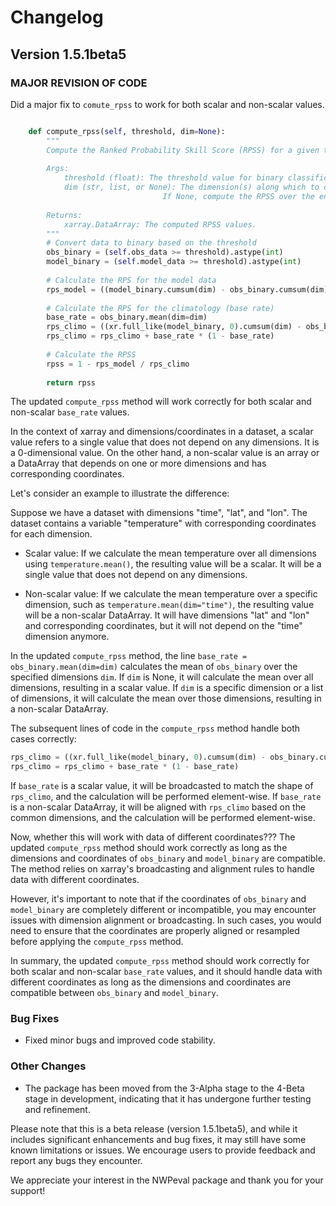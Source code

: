 # Changelog

## Version 1.5.1beta5 

### MAJOR REVISION OF CODE 

Did a major fix to ```comute_rpss``` to work for both scalar and non-scalar values.

``` python

    def compute_rpss(self, threshold, dim=None):
        """
        Compute the Ranked Probability Skill Score (RPSS) for a given threshold.
    
        Args:
            threshold (float): The threshold value for binary classification.
            dim (str, list, or None): The dimension(s) along which to compute the RPSS.
                                  If None, compute the RPSS over the entire data.
    
        Returns:
            xarray.DataArray: The computed RPSS values.
        """
        # Convert data to binary based on the threshold
        obs_binary = (self.obs_data >= threshold).astype(int)
        model_binary = (self.model_data >= threshold).astype(int)
    
        # Calculate the RPS for the model data
        rps_model = ((model_binary.cumsum(dim) - obs_binary.cumsum(dim)) ** 2).mean(dim=dim)
    
        # Calculate the RPS for the climatology (base rate)
        base_rate = obs_binary.mean(dim=dim)
        rps_climo = ((xr.full_like(model_binary, 0).cumsum(dim) - obs_binary.cumsum(dim)) ** 2).mean(dim=dim)
        rps_climo = rps_climo + base_rate * (1 - base_rate)
    
        # Calculate the RPSS
        rpss = 1 - rps_model / rps_climo
    
        return rpss

```

The updated `compute_rpss` method will work correctly for both scalar and non-scalar `base_rate` values.

In the context of xarray and dimensions/coordinates in a dataset, a scalar value refers to a single value that does not depend on any dimensions. It is a 0-dimensional value. On the other hand, a non-scalar value is an array or a DataArray that depends on one or more dimensions and has corresponding coordinates.

Let's consider an example to illustrate the difference:

Suppose we have a dataset with dimensions "time", "lat", and "lon". The dataset contains a variable "temperature" with corresponding coordinates for each dimension.

- Scalar value: If we calculate the mean temperature over all dimensions using `temperature.mean()`, the resulting value will be a scalar. It will be a single value that does not depend on any dimensions.

- Non-scalar value: If we calculate the mean temperature over a specific dimension, such as `temperature.mean(dim="time")`, the resulting value will be a non-scalar DataArray. It will have dimensions "lat" and "lon" and corresponding coordinates, but it will not depend on the "time" dimension anymore.

In the updated `compute_rpss` method, the line `base_rate = obs_binary.mean(dim=dim)` calculates the mean of `obs_binary` over the specified dimensions `dim`. If `dim` is None, it will calculate the mean over all dimensions, resulting in a scalar value. If `dim` is a specific dimension or a list of dimensions, it will calculate the mean over those dimensions, resulting in a non-scalar DataArray.

The subsequent lines of code in the `compute_rpss` method handle both cases correctly:

```python
rps_climo = ((xr.full_like(model_binary, 0).cumsum(dim) - obs_binary.cumsum(dim)) ** 2).mean(dim=dim)
rps_climo = rps_climo + base_rate * (1 - base_rate)
```

If `base_rate` is a scalar value, it will be broadcasted to match the shape of `rps_climo`, and the calculation will be performed element-wise. If `base_rate` is a non-scalar DataArray, it will be aligned with `rps_climo` based on the common dimensions, and the calculation will be performed element-wise.

Now, whether this will work with data of different coordinates??? The updated `compute_rpss` method should work correctly as long as the dimensions and coordinates of `obs_binary` and `model_binary` are compatible. The method relies on xarray's broadcasting and alignment rules to handle data with different coordinates.

However, it's important to note that if the coordinates of `obs_binary` and `model_binary` are completely different or incompatible, you may encounter issues with dimension alignment or broadcasting. In such cases, you would need to ensure that the coordinates are properly aligned or resampled before applying the `compute_rpss` method.

In summary, the updated `compute_rpss` method should work correctly for both scalar and non-scalar `base_rate` values, and it should handle data with different coordinates as long as the dimensions and coordinates are compatible between `obs_binary` and `model_binary`.

### Bug Fixes

- Fixed minor bugs and improved code stability.

### Other Changes

- The package has been moved from the 3-Alpha stage to the 4-Beta stage in development, indicating that it has undergone further testing and refinement.

Please note that this is a beta release (version 1.5.1beta5), and while it includes significant enhancements and bug fixes, it may still have some known limitations or issues. We encourage users to provide feedback and report any bugs they encounter.

We appreciate your interest in the NWPeval package and thank you for your support!